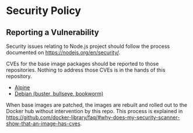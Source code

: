# Security Policy

## Reporting a Vulnerability

Security issues relating to Node.js project should follow the process documented on <https://nodejs.org/en/security/>.

CVEs for the base image packages should be reported to those repositories. Nothing to address those CVEs is in the hands of this repository.

- [Alpine](https://github.com/alpinelinux/docker-alpine)
- [Debian (buster, bullseye, bookworm)](https://github.com/debuerreotype/docker-debian-artifacts)

When base images are patched, the images are rebuilt and rolled out to the Docker hub without intervention by this repo. This process is explained in <https://github.com/docker-library/faq/#why-does-my-security-scanner-show-that-an-image-has-cves>.
